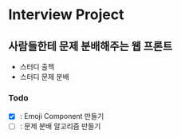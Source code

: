 # Interview Project

## 사람들한테 문제 분배해주는 웹 프론트

-   스터디 출첵
-   스터디 문제 분배

### Todo

-   [x] : Emoji Component 만들기
-   [ ] : 문제 분배 알고리즘 만들기
